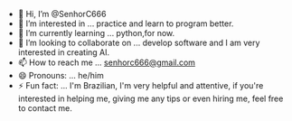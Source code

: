 - 👋 Hi, I’m @SenhorC666
- 👀 I’m interested in ... practice and learn to program better.
- 🌱 I’m currently learning ... python,for now.
- 💞️ I’m looking to collaborate on ... develop software and I am very interested in creating AI.
- 📫 How to reach me ...  senhorc666@gmail.com
- 😄 Pronouns: ... he/him
- ⚡ Fun fact: ... I'm Brazilian, I'm very helpful and attentive, if you're interested in helping me, giving me any tips or even hiring me, feel free to contact me.

<!---
SenhorC666/SenhorC666 is a ✨ special ✨ repository because its `README.md` (this file) appears on your GitHub profile.
You can click the Preview link to take a look at your changes.
--->
